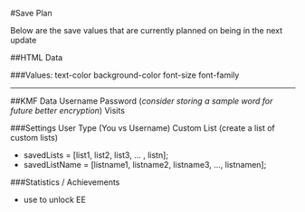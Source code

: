 #Save Plan

Below are the save values that are currently planned on being in the next update

##HTML Data

###Values:
text-color
background-color
font-size
font-family

-----------------

##KMF Data
Username
Password  (*consider storing a sample word for future better encryption*)
Visits


###Settings
User Type (You vs Username)
Custom List (create a list of custom lists)
- savedLists = [list1, list2, list3, ... , listn];
- savedListName  = [listname1, listname2, listname3, ..., listnamen];

###Statistics / Achievements
- use to unlock EE